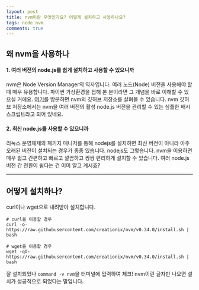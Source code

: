 ```yaml
---
layout: post
title: nvm이란 무엇인가요? 어떻게 설치하고 사용하나요?
tags: node nvm
comments: true
---
```

    
## 왜 nvm을 사용하나 
#### 1. 여러 버전의 node.js를 쉽게 설치하고 사용할 수 있으니까
nvm은 Node Version Manager의 약자입니다. 여러 노드(Node) 버전을 사용해야 할 때 매우 유용합니다. 파이썬 가상환경을 접해 본 분이라면 그 개념을 바로 이해할 수 있으실 거에요. [여기](https://github.com/creationix/nvm)를 방문하면 nvm의 깃허브 저장소를 살펴볼 수 있습니다. nvm 깃허브 저장소에서는 nvm을 여러 버전의 활성 node.js 버전을 관리할 수 있는 심플한 배시 스크립트라고 되어 있네요.     
#### 2. 최신 node.js를 사용할 수 있으니까
리눅스 운영체제의 패키지 매니저를 통해 nodejs를 설치하면 최신 버전이 아니라 아주 오래된 버전이 설치되는 경우가 종종 있습니다. nodejs도 그렇습니다. nvm을 이용하면 매우 쉽고 간편하고 빠르고 깔끔하고 짱짱 편리하게 설치할 수 있습니다. 여러 node.js 버전 간 전환이 쉽다는 건 이미 알고 계시죠?   
    
---

## 어떻게 설치하나?
curl이나 wget으로 내려받아 설치합니다.
```
# curl을 이용할 경우
curl -o- https://raw.githubusercontent.com/creationix/nvm/v0.34.0/install.sh | bash

# wget을 이용할 경우
wget -qO- https://raw.githubusercontent.com/creationix/nvm/v0.34.0/install.sh | bash
```
      
잘 설치되었나 ```command -v nvm```을 터미널에 입력하여 체크! nvm이란 글자만 나오면 설치가 성공적으로 되었다는 말입니다.

